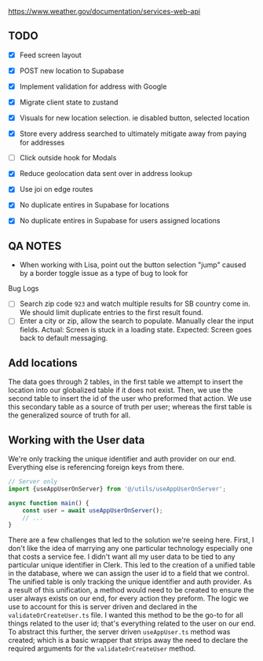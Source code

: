 
https://www.weather.gov/documentation/services-web-api
## TODO 

- [x] Feed screen layout
- [x] POST new location to Supabase
- [x] Implement validation for address with Google
- [x] Migrate client state to zustand
- [x] Visuals for new location selection. ie disabled button, selected location
- [x] Store every address searched to ultimately mitigate away from paying for addresses
- [ ] Click outside hook for Modals
- [x] Reduce geolocation data sent over in address lookup
- [x] Use joi on edge routes
- [x] No duplicate entires in Supabase for locations
- [x] No duplicate entires in Supabase for users assigned locations


## QA NOTES
- When working with Lisa, point out the button selection "jump" caused by a border toggle issue as a type of bug to look for

Bug Logs

- [ ] Search zip code `923` and watch multiple results for SB country come in. We should limit duplicate entries to the first result found.
- [ ] Enter a city or zip, allow the search to populate. Manually clear the input fields. Actual: Screen is stuck in a loading state. Expected: Screen goes back to default messaging.

## Add locations

The data goes through 2 tables, in the first table we attempt to insert the location into our globalized table if it does not exist. Then, we use the second table to insert the id of the user who preformed that action. We use this secondary table as a source of truth per user; whereas the first table is the generalized source of truth for all.


## Working with the User data

We're only tracking the unique identifier and auth provider on our end. Everything else is referencing foreign keys from there. 

```ts
// Server only
import {useAppUserOnServer} from '@/utils/useAppUserOnServer';

async function main() {
	const user = await useAppUserOnServer();
	// ...
}
```

There are a few challenges that led to the solution we're seeing here. First, I don't like the idea of marrying any one particular technology especially one that costs a service fee. I didn't want all my user data to be tied to any particular unique identifier in Clerk. This led to the creation of a unified table in the database, where we can assign the user id to a field that we control. The unified table is only tracking the unique identifier and auth provider. As a result of this unification, a method would need to be created to ensure the user always exists on our end, for every action they preform. The logic we use to account for this is server driven and declared in the `validateOrCreateUser.ts` file. I wanted this method to be the go-to for all things related to the user id; that's everything related to the user on our end. To abstract this further, the server driven `useAppUser.ts` method was created; which is a basic wrapper that strips away the need to declare the required arguments for the `validateOrCreateUser` method.